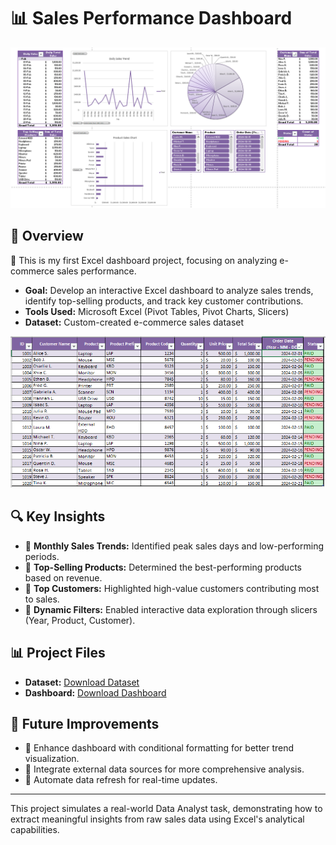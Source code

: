 # 📊 Sales Performance Dashboard

![Sales Dashboard](sales_dashboard.png)


## 📌 Overview
🔹 This is my first Excel dashboard project, focusing on analyzing e-commerce sales performance.
- **Goal:** Develop an interactive Excel dashboard to analyze sales trends, identify top-selling products, and track key customer contributions.
- **Tools Used:** Microsoft Excel (Pivot Tables, Pivot Charts, Slicers)
- **Dataset:** Custom-created e-commerce sales dataset

![Sales Dataset](dataset.png)

## 🔍 Key Insights
- 🔹 **Monthly Sales Trends:** Identified peak sales days and low-performing periods.
- 🔹 **Top-Selling Products:** Determined the best-performing products based on revenue.
- 🔹 **Top Customers:** Highlighted high-value customers contributing most to sales.
- 🔹 **Dynamic Filters:** Enabled interactive data exploration through slicers (Year, Product, Customer).

## 📊 Project Files
- **Dataset:** [Download Dataset](sales_dashboard.xlsx)
- **Dashboard:** [Download Dashboard](sales_dashboard.xlsx)

## 🚀 Future Improvements
- 🔹 Enhance dashboard with conditional formatting for better trend visualization.
- 🔹 Integrate external data sources for more comprehensive analysis.
- 🔹 Automate data refresh for real-time updates.

---
This project simulates a real-world Data Analyst task, demonstrating how to extract meaningful insights from raw sales data using Excel's analytical capabilities.

